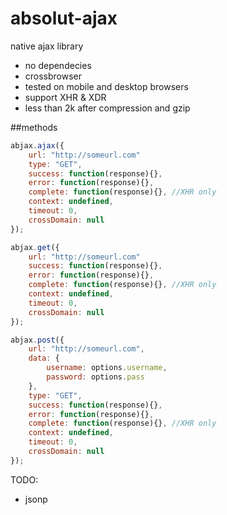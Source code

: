 absolut-ajax
============

native ajax library

- no dependecies 
- crossbrowser
- tested on mobile and desktop browsers
- support XHR & XDR
- less than 2k after compression and gzip


##methods
```javascript
abjax.ajax({
    url: "http://someurl.com"
    type: "GET",
    success: function(response){},
    error: function(response){},
    complete: function(response){}, //XHR only
    context: undefined,
    timeout: 0,
    crossDomain: null
});

abjax.get({
    url: "http://someurl.com"
    success: function(response){},
    error: function(response){},
    complete: function(response){}, //XHR only
    context: undefined,
    timeout: 0,
    crossDomain: null
});

abjax.post({
    url: "http://someurl.com",
    data: {
        username: options.username,
        password: options.pass
    },
    type: "GET",
    success: function(response){},
    error: function(response){},
    complete: function(response){}, //XHR only
    context: undefined,
    timeout: 0,
    crossDomain: null
});
```

TODO:
- jsonp